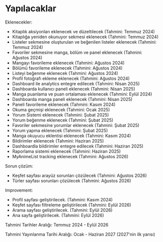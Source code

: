 # Yapılacaklar

Eklenecekler:
- Kitaplık aksiyonları eklenecek ve düzeltilecek (Tahmini: Temmuz 2024) 
- Kitaplığa yeniden okunuyor sekmesi eklenecek (Tahmini: Temmuz 2024)
- Listeler sekmesine oluşturulan ve beğenilen listeler eklenecek (Tahmini: Temmuz 2024)
- Favoriler sekmesine manga, bölüm ve panel eklenecek (Tahmini: Ağustos 2024)
- Mangayı favorileme eklenecek (Tahmini: Ağustos 2024)
- Bölümü favorileme eklenecek (Tahmini: Ağustos 2024)
- Listeyi beğenme eklenecek (Tahmini: Ağustos 2024)
- Profil fotoğrafı ekleme eklenecek (Tahmini: Ağustos 2024)
- Dashboard ile analytics entegre edilecek (Tahmini: Nisan 2025)
- Dashboarda kullanıcı paneli eklenecek (Tahmini: Nisan 2025)
- Manga puanlama ve puan ortalaması eklenecek (Tahmini: Eylül 2024)
- Dashboarda manga paneli eklenecek (Tahmini: Nisan 2025)
- Paneli favorileme eklenecek (Tahmini: Kasım 2024)
- Okuma geçmişi eklenecek (Tahmini: Ocak 2025)
- Yorum Sistemi eklenecek (Tahmini: Şubat 2025)
- Yorum beğenme eklenecek (Tahmini: Şubat 2025)
- Favoriler sekmesine yorumlar eklenecek (Tahmini: Şubat 2025)
- Yorum yapma eklenecek (Tahmini: Şubat 2025)
- Manga okuyucu eklentisi eklenecek (Tahmini: Kasım 2024)
- Bildirimler eklenecek (Tahmini: Haziran 2025)
- Dashboardla bildirimler entegre edilecek (Tahmini: Haziran 2025)
- Raporlama sistemi eklenecek (Tahmini: Haziran 2025)
- MyAnimeList tracking eklenecek (Tahmini: Ağustos 2026)

Sorun çözüm:
- Keşfet sayfası arayüz sorunları çözülecek (Tahmini: Ağustos 2026)
- Türler sayfası sorunları çözülecek (Tahmini: Ağustos 2026)

Improvement:
- Profil sayfası geliştirilecek. (Tahmini: Kasım 2024)
- Keşfet sayfası filtreleme geliştirilecek (Tahmini: Eylül 2026)
- Arama sayfası geliştirilecek. (Tahmini: Eylül 2026)
- Ana sayfa geliştirilecek. (Tahmini: Eylül 2026)

Tahmini Tarihler Aralığı:
Temmuz 2024 - Eylül 2026

Tahmini Yayınlanma Tarihi Aralığı: Ocak - Haziran 2027 (2027'nin ilk yarısı)